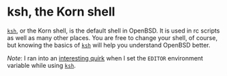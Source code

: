 # ksh, the Korn shell

[`ksh`], or the Korn shell, is the default shell in OpenBSD. It is used in rc
scripts as well as many other places. You are free to change your shell, of
course, but knowing the basics of [`ksh`] will help you understand OpenBSD
better.

*Note*: I ran into an [interesting
quirk](https://hrpr.us/blog/interesting-ksh-quirk/) when I set the `EDITOR`
environment variable while using [`ksh`].

[`ksh`]: https://man.openbsd.org/ksh
